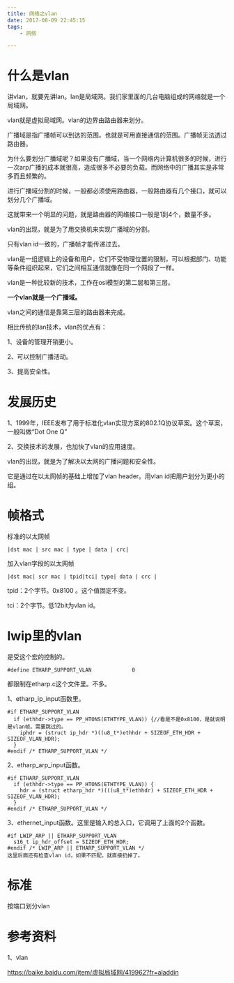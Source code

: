 ```yaml
---
title: 网络之vlan
date: 2017-08-09 22:45:15
tags:
	- 网络

---
```


# 什么是vlan

讲vlan，就要先讲lan。lan是局域网。我们家里面的几台电脑组成的网络就是一个局域网。

vlan就是虚拟局域网。vlan的边界由路由器来划分。

广播域是指广播帧可以到达的范围。也就是可用直接通信的范围。广播帧无法透过路由器。

为什么要划分广播域呢？如果没有广播域，当一个网络内计算机很多的时候，进行一次arp广播的成本就很高，造成很多不必要的负载。而网络中的广播其实是非常多而且频繁的。

进行广播域分割的时候，一般都必须使用路由器，一般路由器有几个接口，就可以划分几个广播域。

这就带来一个明显的问题，就是路由器的网络接口一般是1到4个，数量不多。

vlan的出现，就是为了用交换机来实现广播域的分割。

只有vlan id一致的，广播帧才能传递过去。



vlan是一组逻辑上的设备和用户，它们不受物理位置的限制，可以根据部门、功能等条件组织起来，它们之间相互通信就像在同一个网段了一样。

vlan是一种比较新的技术，工作在osi模型的第二层和第三层。

**一个vlan就是一个广播域。**

vlan之间的通信是靠第三层的路由器来完成。

相比传统的lan技术，vlan的优点有：

1、设备的管理开销更小。

2、可以控制广播活动。

3、提高安全性。

# 发展历史

1、1999年，IEEE发布了用于标准化vlan实现方案的802.1Q协议草案。这个草案，一般叫做“Dot One Q”

2、交换技术的发展，也加快了vlan的应用速度。



vlan的出现，就是为了解决以太网的广播问题和安全性。

它是通过在以太网帧的基础上增加了vlan header。用vlan id把用户划分为更小的组。

# 帧格式

标准的以太网帧

```
|dst mac | src mac | type | data | crc|
```

加入vlan字段的以太网帧

```
|dst mac| scr mac | tpid|tci| type| data | crc |
```

tpid：2个字节。0x8100 。这个值固定不变。

tci：2个字节。低12bit为vlan id。



# lwip里的vlan

是受这个宏的控制的。

```
#define ETHARP_SUPPORT_VLAN             0
```

都限制在etharp.c这个文件里。不多。

1、etharp_ip_input函数里。

```
#if ETHARP_SUPPORT_VLAN
  if (ethhdr->type == PP_HTONS(ETHTYPE_VLAN)) {//看是不是0x8100，是就说明是vlan帧。需要跳过的。
    iphdr = (struct ip_hdr *)((u8_t*)ethhdr + SIZEOF_ETH_HDR + SIZEOF_VLAN_HDR);
  }
#endif /* ETHARP_SUPPORT_VLAN */
```

2、etharp_arp_input函数。

```
#if ETHARP_SUPPORT_VLAN
  if (ethhdr->type == PP_HTONS(ETHTYPE_VLAN)) {
    hdr = (struct etharp_hdr *)(((u8_t*)ethhdr) + SIZEOF_ETH_HDR + SIZEOF_VLAN_HDR);
  }
#endif /* ETHARP_SUPPORT_VLAN */
```

3、ethernet_input函数。这里是输入的总入口，它调用了上面的2个函数。

```
#if LWIP_ARP || ETHARP_SUPPORT_VLAN
  s16_t ip_hdr_offset = SIZEOF_ETH_HDR;
#endif /* LWIP_ARP || ETHARP_SUPPORT_VLAN */
这里后面还有检查vlan id，如果不匹配，就直接扔掉了。
```



# 标准

按端口划分vlan



# 参考资料

1、vlan

https://baike.baidu.com/item/虚拟局域网/419962?fr=aladdin